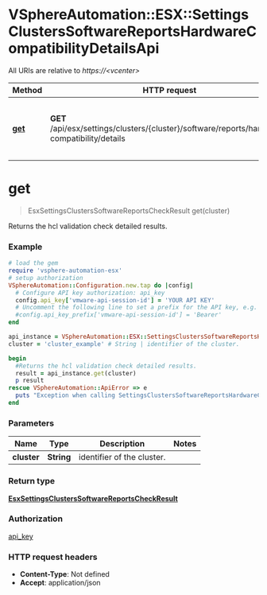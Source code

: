 # VSphereAutomation::ESX::SettingsClustersSoftwareReportsHardwareCompatibilityDetailsApi

All URIs are relative to *https://&lt;vcenter&gt;*

Method | HTTP request | Description
------------- | ------------- | -------------
[**get**](SettingsClustersSoftwareReportsHardwareCompatibilityDetailsApi.md#get) | **GET** /api/esx/settings/clusters/{cluster}/software/reports/hardware-compatibility/details | Returns the hcl validation check detailed results.


# **get**
> EsxSettingsClustersSoftwareReportsCheckResult get(cluster)

Returns the hcl validation check detailed results.

### Example
```ruby
# load the gem
require 'vsphere-automation-esx'
# setup authorization
VSphereAutomation::Configuration.new.tap do |config|
  # Configure API key authorization: api_key
  config.api_key['vmware-api-session-id'] = 'YOUR API KEY'
  # Uncomment the following line to set a prefix for the API key, e.g. 'Bearer' (defaults to nil)
  #config.api_key_prefix['vmware-api-session-id'] = 'Bearer'
end

api_instance = VSphereAutomation::ESX::SettingsClustersSoftwareReportsHardwareCompatibilityDetailsApi.new
cluster = 'cluster_example' # String | identifier of the cluster.

begin
  #Returns the hcl validation check detailed results.
  result = api_instance.get(cluster)
  p result
rescue VSphereAutomation::ApiError => e
  puts "Exception when calling SettingsClustersSoftwareReportsHardwareCompatibilityDetailsApi->get: #{e}"
end
```

### Parameters

Name | Type | Description  | Notes
------------- | ------------- | ------------- | -------------
 **cluster** | **String**| identifier of the cluster. | 

### Return type

[**EsxSettingsClustersSoftwareReportsCheckResult**](EsxSettingsClustersSoftwareReportsCheckResult.md)

### Authorization

[api_key](../README.md#api_key)

### HTTP request headers

 - **Content-Type**: Not defined
 - **Accept**: application/json



